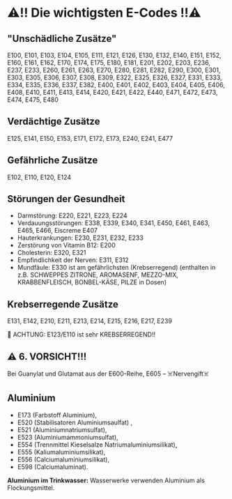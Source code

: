 
# ⚠️‼️ Die wichtigsten E-Codes ‼️⚠️

## "Unschädliche Zusätze"

E100, E101, E103, E104, E105, E111, E121, E126, E130, E132, E140, E151, E152, E160, E161, E162, E170, E174, E175, E180, E181, E201, E202, E203, E236, E237, E233, E260, E261, E263, E270, E280, E281, E282, E290, E300, E301, E303, E305, E306, E307, E308, E309, E322, E325, E326, E327, E331, E333, E334, E335, E336, E337, E382, E400, E401, E402, E403, E404, E405, E406, E408, E410, E411, E413, E414, E420, E421, E422, E440, E471, E472, E473, E474, E475, E480

## Verdächtige Zusätze

E125, E141, E150, E153, E171, E172, E173, E240, E241, E477

## Gefährliche Zusätze

E102, E110, E120, E124

## Störungen der Gesundheit

* Darmstörung: E220, E221, E223, E224
* Verdauungsstörungen: E338, E339, E340, E341, E450, E461, E463, E465, E466, Eiscreme E407
* Hauterkrankungen: E230, E231, E232, E233
* Zerstörung von Vitamin B12: E200
* Cholesterin: E320, E321
* Empfindlichkeit der Nerven: E311, E312
* Mundfäule: E330 ist am gefährlichsten (Krebserregend) (enthalten in z.B. SCHWEPPES ZITRONE, AROMASENF, MEZZO-MIX, KRABBENFLEISCH, BONBEL-KÄSE, PILZE in Dosen) 

## Krebserregende Zusätze

E131, E142, E210, E211, E213, E214, E215, E216, E217, E239

📛 ACHTUNG: E123/E110 ist sehr KREBSERREGEND!!

## ⚠️ 6. VORSICHT!!!

Bei Guanylat und Glutamat aus der E600-Reihe, E605 – ☠️Nervengift☠️

## Aluminium

* E173 (Farbstoff Aluminium), 
* E520 (Stabilisatoren Aluminiumsaulfat) , 
* E521 (Aluminiumnatriumsulfat), 
* E523 (Aluminiumammoniumsulfat),
* E554 (Trennmittel Kieselsalze Natriumaluminiumsilikat), 
* E555 (Kaliumaluminiumsilikat), 
* E556 (Calciumaluminiumsilikat), 
* E598 (Calciumaluminat).

**Aluminium im Trinkwasser:**
Wasserwerke verwenden Aluminium als Flockungsmittel.

